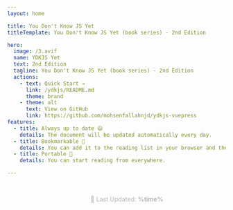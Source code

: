 ```yaml
---
layout: home

title: You Don't Know JS Yet
titleTemplate: You Don't Know JS Yet (book series) - 2nd Edition

hero:
  image: /3.avif
  name: YDKJS Yet
  text: 2nd Edition
  tagline: You Don't Know JS Yet (book series) - 2nd Edition
  actions:
    - text: Quick Start →
      link: /ydkjs/README.md
      theme: brand
    - theme: alt
      text: View on GitHub
      link: https://github.com/mohsenfallahnjd/ydkjs-vuepress
features:
  - title: Always up to date 😃
    details: The document will be updated automatically every day.
  - title: Bookmarkable 🔖
    details: You can add it to the reading list in your browser and then continue reading whenever you are free.
  - title: Portable 🧺
    details: You can start reading from everywhere.

---
```


<p style="text-align: center; width: 100%; margin-top: 20px; opacity: 0.3; font-size: 14px; padding: 24px;">
  📆 Last Updated: <strong>%time%</strong>
</p>
